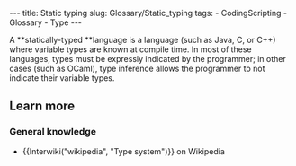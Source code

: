 --- title: Static typing slug: Glossary/Static\_typing tags: - CodingScripting - Glossary - Type ---

A **statically-typed **language is a language (such as Java, C, or C++) where variable types are known at compile time. In most of these languages, types must be expressly indicated by the programmer; in other cases (such as OCaml), type inference allows the programmer to not indicate their variable types.

Learn more
----------

### General knowledge

-   {{Interwiki("wikipedia", "Type system")}} on Wikipedia
